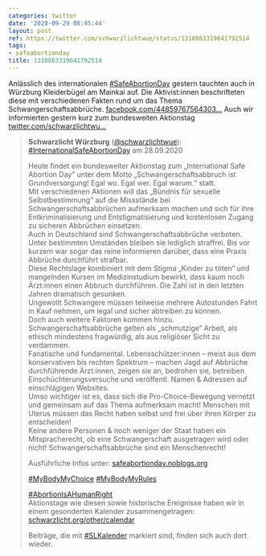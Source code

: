 ```yaml
---
categories: twitter
date: '2020-09-29 08:45:44'
layout: post
ref: https://twitter.com/schwarzlichtwue/status/1310863319641792514
tags:
- safeabortionday
title: 1310863319641792514
---
```

Anlässlich des internationalen [#SafeAbortionDay](/t/safeabortionday) gestern tauchten auch in Würzburg Kleiderbügel am Mainkai auf. Die Aktivist:innen beschrifteten diese mit verschiedenen Fakten rund um das Thema Schwangerschaftsabbrüche. [facebook.com/44859767564303…](https://www.facebook.com/448597675643037/posts/973950229774443/)
Auch wir informierten gestern kurz zum bundesweiten Aktionstag [twitter.com/schwarzlichtwu…](https://twitter.com/schwarzlichtwue/status/1310482300333887488?s=19)
> <b>Schwarzlicht Würzburg</b> ([@schwarzlichtwue](https://twitter.com/schwarzlichtwue)):  
>[#InternationalSafeAbortionDay](/t/internationalsafeabortionday) am 28.09.2020  
>  
>  
>  
>Heute findet ein bundesweiter Aktionstag zum „International Safe Abortion Day“ unter dem Motto „Schwangerschaftsabbruch ist Grundversorgung! Egal wo. Egal wer. Egal warum.“ statt.  
>Mit verschiedenen Aktionen will das „Bündnis für sexuelle Selbstbestimmung“ auf die Missstände bei Schwangerschaftsabbrüchen aufmerksam machen und sich für ihre Entkriminalisierung und Entstigmatisierung und kostenlosen Zugang zu sicheren Abbrüchen einsetzen.  
>Auch in Deutschland sind Schwangerschaftsabbrüche verboten. Unter bestimmten Umständen bleiben sie lediglich straffrei. Bis vor kurzem war sogar das reine Informieren darüber, dass eine Praxis Abbrüche durchführt strafbar.  
>Diese Rechtslage kombiniert mit dem Stigma „Kinder zu töten“ und mangelnden Kursen im Medizinstudium bewirkt, dass kaum noch Ärzt:innen einen Abbruch durchführen. Die Zahl ist in den letzten Jahren dramatisch gesunken.  
>Ungewollt Schwangere müssen teilweise mehrere Autostunden Fahrt in Kauf nehmen, um legal und sicher abtreiben zu können.  
>Doch auch weitere Faktoren kommen hinzu. Schwangerschaftsabbrüche gelten als „schmutzige“ Arbeit, als ethisch mindestens fragwürdig, als aus religiöser Sicht zu verdammen.  
>Fanatische und fundamental. Lebensschützer:innen – meist aus dem konservativen bis rechten Spektrum – machen Jagd auf Abbrüche durchführende Ärzt:innen, zeigen sie an, bedrohen sie, betreiben Einschüchterungsversuche und veröffentl. Namen &amp; Adressen auf einschlägigen Websites.  
>Umso wichtiger ist es, dass sich die Pro-Choice-Bewegung vernetzt und gemeinsam auf das Thema aufmerksam macht! Menschen mit Uterus müssen das Recht haben selbst und frei über ihren Körper zu entscheiden!  
>Keine andere Personen &amp; noch weniger der Staat haben ein Mitspracherecht, ob eine Schwangerschaft ausgetragen wird oder nicht! Schwangerschaftsabbrüche sind ein Menschenrecht!  
>  
>Ausführliche Infos unter: [safeabortionday.noblogs.org](https://safeabortionday.noblogs.org/)  
>  
>[#MyBodyMyChoice](/t/mybodymychoice) [#MyBodyMyRules](/t/mybodymyrules)  
>  
>[#AbortionIsAHumanRight](/t/abortionisahumanright)  
>Aktionstage wie diesen sowie historische Ereignisse haben wir in einem gesonderten Kalender zusammengetragen: [schwarzlicht.org/other/calendar](https://schwarzlicht.org/other/calendar)  
>  
>  
>  
>Beiträge, die mit [#SLKalender](/t/slkalender) markiert sind, finden sich auch dort wieder.  

